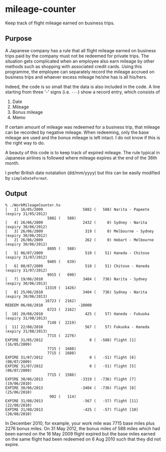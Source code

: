 # mileage-counter
Keep track of flight mileage earned on business trips.

## Purpose
A Japanese company has a rule that all flight mileage earned on business trips paid by the company must not be redeemed for private trips.
The situation gets complicated when an employee also earn mileage by other methods such as shopping with associated credit cards.
Using this programme,
the employee can separately record the mileage accrued on business trips and whaever excess mileage he/she has is all his/hers.

Indeed, the code is so small that the data is also included in the code. A line starting from three '-' signs (i.e. `---`) show a record entry, which consists of

1. Date
2. Mileage
3. Bonus mileage
4. Memo

If certain amount of mileage was redeemed for a business trip, that mileage can be recorded by negative mileage. When redeeming, only the base mileage are used and the bonus mileage is left intact. I do not know if this is the right way to do.

A beauty of this code is to keep track of expired mileage. The rule typical in Japanese airlines is followed where mileage expires at the end of the 36th month.

I prefer British date notatation (dd/mm/yyyy) but this can be easily modified by `simpleDateFormat`.

## Output

	% ./WorkMileageCounter.hs
	[   1] 16/05/2009                  5882 (   588) Narita - Papeete (expiry 31/05/2012)
	                   5882 (   588)
	[   4] 26/06/2009                  2432 (     0) Sydney - Narita (expiry 30/06/2012)
	[   3] 26/06/2009                   319 (     0) Melbourne - Sydney (expiry 30/06/2012)
	[   2] 26/06/2009                   262 (     0) Hobart - Melbourne (expiry 30/06/2012)
	                   8895 (   588)
	[   5] 06/07/2009                   510 (    51) Haneda - Chitose (expiry 31/07/2012)
	                   9405 (   639)
	[   6] 08/07/2009                   510 (    51) Chitose - Haneda (expiry 31/07/2012)
	                   9915 (   690)
	[   7] 19/06/2010                  3404 (   736) Narita - Sydney (expiry 30/06/2013)
	                  13319 (  1426)
	[   8] 25/06/2010                  3404 (   736) Sydney - Narita (expiry 30/06/2013)
	                  16723 (  2162)
	REDEEM 06/08/2010                -10000
	                   6723 (  2162)
	[  10] 20/08/2010                   425 (    57) Haneda - Fukuoka (expiry 31/08/2013)
	                   7148 (  2219)
	[  11] 22/08/2010                   567 (    57) Fukuoka - Haneda (expiry 31/08/2013)
	                   7715 (  2276)
	EXPIRE 31/05/2012                     0 (  -588) flight [1] (16/05/2009)
	                   7715 (  1688)
	                   7715 (  1688)
	EXPIRE 31/07/2012                     0 (   -51) flight [6] (08/07/2009)
	EXPIRE 31/07/2012                     0 (   -51) flight [5] (06/07/2009)
	                   7715 (  1586)
	EXPIRE 30/06/2013                 -3319 (  -736) flight [7] (19/06/2010)
	EXPIRE 30/06/2013                 -3404 (  -736) flight [8] (25/06/2010)
	                    992 (   114)
	EXPIRE 31/08/2013                  -567 (   -57) flight [11] (22/08/2010)
	EXPIRE 31/08/2013                  -425 (   -57) flight [10] (20/08/2010)

In December 2010, for example, your work mile was 7715 base miles
plus 2276 bonus miles. On 31 May 2012, the bonus miles of 588 miles which had been
earned on the 16 May 2009 flight expired but the base miles earned on the same flight
had been redeemed on 6 Aug 2010 such that they did not expire.
